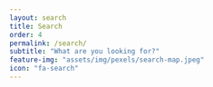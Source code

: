 ```yaml
---
layout: search
title: Search
order: 4
permalink: /search/
subtitle: "What are you looking for?"
feature-img: "assets/img/pexels/search-map.jpeg"
icon: "fa-search"
---
```

